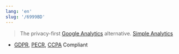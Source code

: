 ```yaml
---
lang: 'en'
slug: '/6999BD'
---
```


> The privacy-first [Google Analytics](./../.././docs/pages/Google%20Analytics.md) alternative. [Simple Analytics](https://www.simpleanalytics.com/)

- [GDPR](./../.././docs/pages/GDPR.md), [PECR](./../.././docs/pages/PECR.md), [CCPA](./../.././docs/pages/CCPA.md) Compliant

<head>
  <html lang="en-US"/>
</head>
